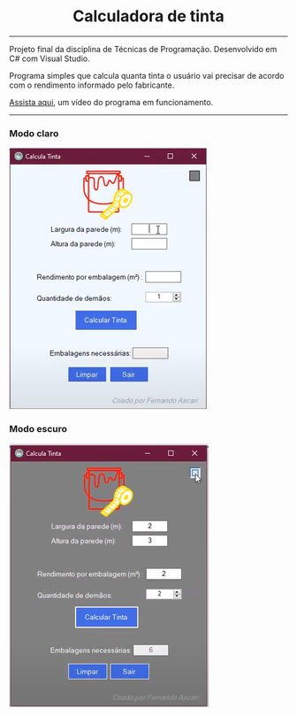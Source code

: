 <div align="center">
  
# Calculadora de tinta  

</div>

---

Projeto final da disciplina de Técnicas de Programação.
Desenvolvido em C# com Visual Studio.

Programa simples que calcula quanta tinta o usuário vai precisar de acordo com o rendimento informado pelo fabricante.

[Assista aqui](https://drive.google.com/file/d/1IWm1vEPHEQR30SniYIQjd1wCBjLtKUp2/view?usp=sharing), um vídeo do programa em funcionamento.

---

### Modo claro
![Tela modo claro](/tela_modo_claro.png?raw=true "Modo Claro")


### Modo escuro
![Tela modo escuro](/tela_modo_escuro.png?raw=true "Modo Escuro")


